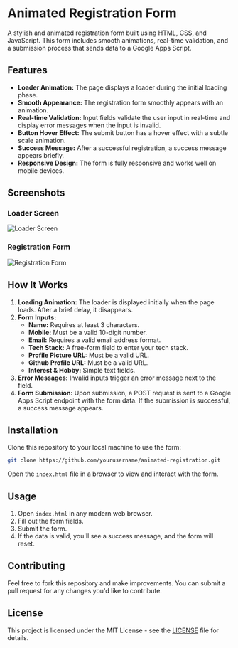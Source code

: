 # Animated Registration Form

A stylish and animated registration form built using HTML, CSS, and JavaScript. This form includes smooth animations, real-time validation, and a submission process that sends data to a Google Apps Script.

## Features

- **Loader Animation:** The page displays a loader during the initial loading phase.
- **Smooth Appearance:** The registration form smoothly appears with an animation.
- **Real-time Validation:** Input fields validate the user input in real-time and display error messages when the input is invalid.
- **Button Hover Effect:** The submit button has a hover effect with a subtle scale animation.
- **Success Message:** After a successful registration, a success message appears briefly.
- **Responsive Design:** The form is fully responsive and works well on mobile devices.

## Screenshots

### Loader Screen
![Loader Screen](https://i.ibb.co/Rpdg6zHG/image.png)

### Registration Form
![Registration Form](https://i.ibb.co/fVY19Q72/image.png)

## How It Works

1. **Loading Animation:** The loader is displayed initially when the page loads. After a brief delay, it disappears.
2. **Form Inputs:** 
   - **Name:** Requires at least 3 characters.
   - **Mobile:** Must be a valid 10-digit number.
   - **Email:** Requires a valid email address format.
   - **Tech Stack:** A free-form field to enter your tech stack.
   - **Profile Picture URL:** Must be a valid URL.
   - **Github Profile URL:** Must be a valid URL.
   - **Interest & Hobby:** Simple text fields.
3. **Error Messages:** Invalid inputs trigger an error message next to the field.
4. **Form Submission:** Upon submission, a POST request is sent to a Google Apps Script endpoint with the form data. If the submission is successful, a success message appears.

## Installation

Clone this repository to your local machine to use the form:

```bash
git clone https://github.com/yourusername/animated-registration.git
```

Open the `index.html` file in a browser to view and interact with the form.

## Usage

1. Open `index.html` in any modern web browser.
2. Fill out the form fields.
3. Submit the form.
4. If the data is valid, you'll see a success message, and the form will reset.

## Contributing

Feel free to fork this repository and make improvements. You can submit a pull request for any changes you'd like to contribute.

## License

This project is licensed under the MIT License - see the [LICENSE](LICENSE) file for details.
